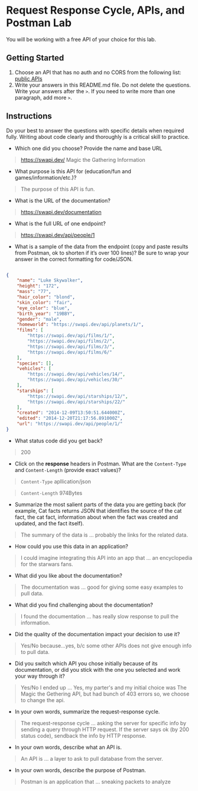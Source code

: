 # Request Response Cycle, APIs, and Postman Lab

You will be working with a free API of your choice for this lab.

## Getting Started

1. Choose an API that has no auth and no CORS from the following list: [public APIs](https://github.com/public-apis/public-apis)
1. Write your answers in this README.md file. Do not delete the questions. Write your answers after the `>`. If you need to write more than one paragraph, add more `>`.

## Instructions

Do your best to answer the questions with specific details when required fully. Writing about code clearly and thoroughly is a critical skill to practice. 

- Which one did you choose? Provide the name and base URL

> https://swapi.dev/
Magic the Gathering Information

- What purpose is this API for (education/fun and games/information/etc.)?

> The purpose of this API is fun.

- What is the URL of the documentation?

> https://swapi.dev/documentation

- What is the full URL of one endpoint?

> https://swapi.dev/api/people/1

- What is a sample of the data from the endpoint (copy and paste results from Postman, ok to shorten if it’s over 100 lines)? Be sure to wrap your answer in the correct formatting for code/JSON.

```json

{
    "name": "Luke Skywalker",
    "height": "172",
    "mass": "77",
    "hair_color": "blond",
    "skin_color": "fair",
    "eye_color": "blue",
    "birth_year": "19BBY",
    "gender": "male",
    "homeworld": "https://swapi.dev/api/planets/1/",
    "films": [
        "https://swapi.dev/api/films/1/",
        "https://swapi.dev/api/films/2/",
        "https://swapi.dev/api/films/3/",
        "https://swapi.dev/api/films/6/"
    ],
    "species": [],
    "vehicles": [
        "https://swapi.dev/api/vehicles/14/",
        "https://swapi.dev/api/vehicles/30/"
    ],
    "starships": [
        "https://swapi.dev/api/starships/12/",
        "https://swapi.dev/api/starships/22/"
    ],
    "created": "2014-12-09T13:50:51.644000Z",
    "edited": "2014-12-20T21:17:56.891000Z",
    "url": "https://swapi.dev/api/people/1/"
}
```

- What status code did you get back?

> 200

- Click on the **response** headers in Postman. What are the `Content-Type` and `Content-Length` (provide exact values)?

> `Content-Type` apllication/json

> `Content-Length` 974Bytes

- Summarize the most salient parts of the data you are getting back (for example, Cat facts returns JSON that identifies the source of the cat fact, the cat fact, information about when the fact was created and updated, and the fact itself).

> The summary of the data is ... probably the links for the related data.

- How could you use this data in an application?

> I could imagine integrating this API into an app that ... an encyclopedia for the starwars fans.  

- What did you like about the documentation?

> The documentation was ... good for giving some easy examples to pull data.

- What did you find challenging about the documentation?

> I found the documentation ... has really slow response to pull the information.

- Did the quality of the documentation impact your decision to use it?

> Yes/No because...yes, b/c some other APIs does not give enough info to pull data.

- Did you switch which API you chose initially because of its documentation, or did you stick with the one you selected and work your way through it?

> Yes/No I ended up ... Yes, my parter's and my initial choice was The Magic the Gethering API, but had bunch of 403 errors so, we choose to change the api.

- In your own words, summarize the request-response cycle.

> The request-response cycle ... asking the server for specific info by sending a query through HTTP request. If the server says ok (by 200 status code), sendback the info by HTTP response.

- In your own words, describe what an API is.

> An API is ... a layer to ask to pull database from the server.

- In your own words, describe the purpose of Postman.

> Postman is an application that ... sneaking packets to analyze
